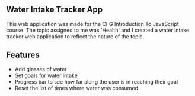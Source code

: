 ## Water Intake Tracker App
This web application was made for the CFG Introduction To JavaScript course. The topic assigned to me was 'Health' and I created a water intake tracker web application to reflect the nature of the topic.

## Features
* Add glasses of water
* Set goals for water intake
* Progress bar to see how far along the user is in reaching their goal
* Reset the list of times where water was consumed


